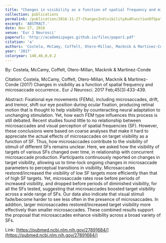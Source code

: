 ```yaml
---
title: "Changes in visibility as a function of spatial frequency and microsaccade occurrence."
collection: publications
permalink: /publication/2016-11-27-ChangesInVisibilityAsAFunctionOfSpatialFrequencyAndMicrosaccade
excerpt: 'ABSTRACT.'
date: Nov 27, 2016
venue: 'Eur J Neurosci'
paperurl: 'http://academicpages.github.io/files/paper1.pdf'
citation: 'a'
authors: 'Costela, McCamy, Coffelt, Otero-Millan, Macknik & Martinez-Conde'
year: '2017'
coloryear: 140,46,0,0.2
---
```


By: Costela, McCamy, Coffelt, Otero-Millan, Macknik & Martinez-Conde

Citation: Costela, McCamy, Coffelt, Otero-Millan, Macknik & Martinez-Conde (2017) Changes in visibility as a function of spatial frequency and microsaccade occurrence.. Eur J Neurosci. 2017 Feb;45(3):433-439. 

Abstract: Fixational eye movements (FEMs), including microsaccades, drift, and tremor, shift our eye position during ocular fixation, producing retinal motion that is thought to help visibility by counteracting neural adaptation to unchanging stimulation. Yet, how each FEM type influences this process is still debated. Recent studies found little to no relationship between microsaccades and visual perception of spatial frequencies (SF). However, these conclusions were based on coarse analyses that make it hard to appreciate the actual effects of microsaccades on target visibility as a function of SF. Thus, how microsaccades contribute to the visibility of stimuli of different SFs remains unclear. Here, we asked how the visibility of targets of various SFs changed over time, in relationship with concurrent microsaccade production. Participants continuously reported on changes in target visibility, allowing us to time-lock ongoing changes in microsaccade parameters to perceptual transitions in visibility. Microsaccades restored/increased the visibility of low SF targets more efficiently than that of high SF targets. Yet, microsaccade rates rose before periods of increased visibility, and dropped before periods of diminished visibility, for all the SFs tested, suggesting that microsaccades boosted target visibility across a wide range of SFs. Our data also indicate that visual stimuli fade/become harder to see less often in the presence of microsaccades. In addition, larger microsaccades restored/increased target visibility more effectively than smaller microsaccades. These combined results support the proposal that microsaccades enhance visibility across a broad variety of SFs.

Link: [https://pubmed.ncbi.nlm.nih.gov/27891684/](https://pubmed.ncbi.nlm.nih.gov/27891684/)
